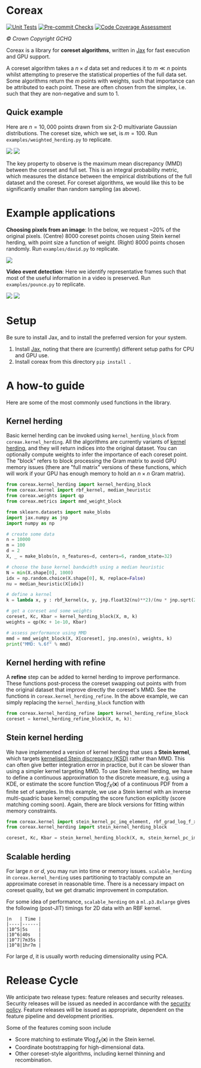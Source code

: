 # Coreax

[![Unit Tests](https://github.com/gchq/coreax/actions/workflows/unittests.yml/badge.svg)](https://github.com/gchq/coreax/actions/workflows/unittests.yml)
[![Pre-commit Checks](https://github.com/gchq/coreax/actions/workflows/pre_commit_checks.yml/badge.svg)](https://github.com/gchq/coreax/actions/workflows/pre_commit_checks.yml)
[![Code Coverage Assessment](https://github.com/gchq/coreax/actions/workflows/code_coverage_assessment.yml/badge.svg)](https://github.com/gchq/coreax/actions/workflows/code_coverage_assessment.yml)

_© Crown Copyright GCHQ_

Coreax is a library for **coreset algorithms**, written in [Jax](https://jax.readthedocs.io/en/latest/notebooks/quickstart.html) for fast execution and GPU support.

A coreset algorithm takes a $n \times d$ data set and reduces it to $m \ll n$ points whilst attempting to preserve the statistical properties of the full data set. Some algorithms return the $m$ points with weights, such that importance can be attributed to each point. These are often chosen from the simplex, i.e. such that they are non-negative and sum to 1.

## Quick example
Here are $n=10,000$ points drawn from six $2$-D multivariate Gaussian distributions. The coreset size, which we set, is $m=100$. Run `examples/weighted_herding.py` to replicate.

![](examples/data/coreset_seq/coreset_seq.gif)
![](examples/data/random_seq/random_seq.gif)

The key property to observe is the maximum mean discrepancy (MMD) between the coreset and full set. This is an integral probability metric, which measures the distance between the empirical distributions of the full dataset and the coreset. For coreset algorithms, we would like this to be significantly smaller than random sampling (as above).

# Example applications
**Choosing pixels from an image**: In the below, we request ~20% of the original pixels. (Centre) 8000 coreset points chosen using Stein kernel herding, with point size a function of weight. (Right) 8000 points chosen randomly. Run `examples/david.py` to replicate.

![](examples/data/david_coreset.png)


**Video event detection**: Here we identify representative frames such that most of the useful information in a video is preserved. Run `examples/pounce.py` to replicate.

![](examples/pounce/pounce.gif)
![](examples/pounce/pounce_coreset.gif)


# Setup
Be sure to install Jax, and to install the preferred version for your system.
1. Install [Jax](https://jax.readthedocs.io/en/latest/notebooks/quickstart.html), noting that there are (currently) different setup paths for CPU and GPU use.
2. Install coreax from this directory `pip install .`

# A how-to guide
Here are some of the most commonly used functions in the library.

## Kernel herding
Basic kernel herding can be invoked using `kernel_herding_block` from `coreax.kernel_herding`. All the algorithms are currently variants of [kernel herding](https://arxiv.org/abs/1203.3472), and they will return indices into the original dataset. You can optionally compute weights to infer the importance of each coreset point. The "block" refers to block processing the Gram matrix to avoid GPU memory issues (there are "full matrix" versions of these functions, which will work if your GPU has enough memory to hold an $n \times n$ Gram matrix).

```python
from coreax.kernel_herding import kernel_herding_block
from coreax.kernel import rbf_kernel, median_heuristic
from coreax.weights import qp
from coreax.metrics import mmd_weight_block

from sklearn.datasets import make_blobs
import jax.numpy as jnp
import numpy as np

# create some data
n = 10000
m = 100
d = 2
X, _ = make_blobs(n, n_features=d, centers=6, random_state=32)

# choose the base kernel bandwidth using a median heuristic
N = min(X.shape[0], 1000)
idx = np.random.choice(X.shape[0], N, replace=False)
nu = median_heuristic(X[idx])

# define a kernel
k = lambda x, y : rbf_kernel(x, y, jnp.float32(nu)**2)/(nu * jnp.sqrt(2. * jnp.pi))

# get a coreset and some weights
coreset, Kc, Kbar = kernel_herding_block(X, m, k)
weights = qp(Kc + 1e-10, Kbar)

# assess performance using MMD
mmd = mmd_weight_block(X, X[coreset], jnp.ones(n), weights, k)
print("MMD: %.6f" % mmd)
```

## Kernel herding with refine
A **refine** step can be added to kernel herding to improve performance. These functions post-process the coreset swapping out points with from the original dataset that improve directly the coreset's MMD. See the functions in `coreax.kernel_herding_refine`. In the above example, we can simply replacing the `kernel_herding_block` function with
```python
from coreax.kernel_herding_refine import kernel_herding_refine_block
coreset = kernel_herding_refine_block(X, m, k):
```

## Stein kernel herding
We have implemented a version of kernel herding that uses a **Stein kernel**, which targets [kernelised Stein discrepancy (KSD)](https://arxiv.org/abs/1602.03253) rather than MMD. This can often give better integration error in practice, but it can be slower than using a simpler kernel targeting MMD. To use Stein kernel herding, we have to define a continuous approximation to the discrete measure, e.g. using a KDE, or estimate the score function $\nabla \log f_X(\mathbf{x})$ of a continuous PDF from a finite set of samples. In this example, we use a Stein kernel with an inverse multi-quadric base kernel; computing the score function explicitly (score matching coming soon). Again, there are block versions for fitting within memory constraints.
```python
from coreax.kernel import stein_kernel_pc_imq_element, rbf_grad_log_f_x
from coreax.kernel_herding import stein_kernel_herding_block

coreset, Kc, Kbar = stein_kernel_herding_block(X, m, stein_kernel_pc_imq_element, rbf_grad_log_f_x, nu=nu)
```

## Scalable herding
For large $n$ or $d$, you may run into time or memory issues. `scalable_herding` in `coreax.kernel_herding` uses partitioning to tractably compute an approximate coreset in reasonable time. There is a necessary impact on coreset quality, but we get dramatic improvement in computation.

For some idea of performance, `scalable_herding` on a `ml.p3.8xlarge` gives the following (post-JIT) timings for 2D data with an RBF kernel.
```
|n   | Time |
|----|------|
|10^5|5s    |
|10^6|40s   |
|10^7|7m35s |
|10^8|1hr7m |
```
For large $d$, it is usually worth reducing dimensionality using PCA.

# Release Cycle
We anticipate two release types: feature releases and security releases. Security
releases will be issued as needed in accordance with the
[security policy](https://github.com/gchq/coreax/security/policy). Feature releases will
be issued as appropriate, dependent on the feature pipeline and development priorities.

Some of the features coming soon include
- Score matching to estimate $\nabla \log f_X(\mathbf{x})$ in the Stein kernel.
- Coordinate bootstrapping for high-dimensional data.
- Other coreset-style algorithms, including kernel thinning and recombination.
